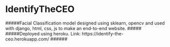 <h1>IdentifyTheCEO</h1> 
#####Facial Classification model designed using sklearn, opencv and used with django, html, css, js to make an end-to-end website. #####<br>
#####Deployed using heroku. Link: https://identify-the-ceo.herokuapp.com/ ######
